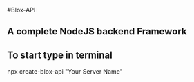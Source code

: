 #Blox-API 
## A complete NodeJS backend Framework 

## To start type in terminal 

npx create-blox-api "Your Server Name"

 